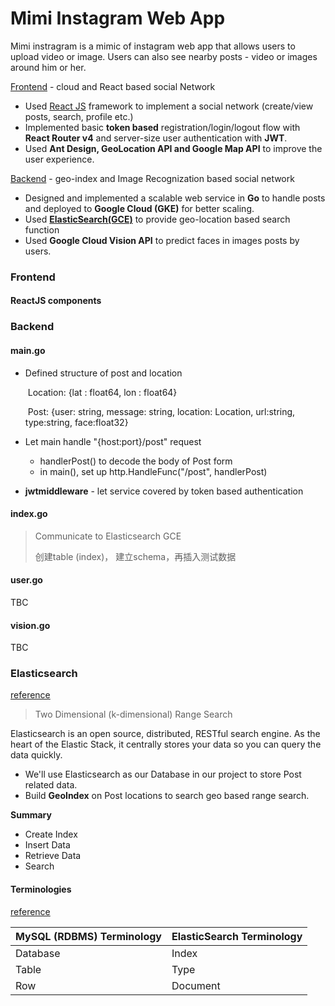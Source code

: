 # Mimi Instagram Web App

Mimi instragram is a mimic of instagram web app that allows users to upload video or image. Users can also see nearby posts - video or images around him or her.

[Frontend](###frontend) - cloud and React based social Network

* Used [React JS](####reactjs-components) framework to implement a social network (create/view posts, search, profile etc.)
* Implemented basic **token based** registration/login/logout flow with **React Router v4** and server-size user authentication with **JWT**.
* Used **Ant Design, GeoLocation API and Google Map API** to improve the user experience.

[Backend](###backend) - geo-index and Image Recognization based social network

* Designed and implemented a scalable web service in **Go** to handle posts and deployed to **Google Cloud (GKE)** for better scaling.
* Used [**ElasticSearch(GCE)**](###elasticsearch) to provide geo-location based search function
* Used **Google Cloud Vision API** to predict faces in images posts by users.



### Frontend

#### ReactJS components













### Backend

#### main.go

* Defined structure of post and location

  ​	Location: {lat : float64, lon : float64}

  ​	Post: {user: string, message: string, location: Location, url:string, type:string, face:float32}

* Let main handle "{host:port}/post" request

  * handlerPost() to decode the body of Post form
  * in main(), set up http.HandleFunc("/post", handlerPost)

* **jwtmiddleware** - let service covered by token based authentication

#### index.go

> Communicate to Elasticsearch GCE
>
> 创建table (index)， 建立schema，再插入测试数据



#### user.go

TBC

#### vision.go

TBC















### Elasticsearch

[reference](https://marutitech.com/elasticsearch-can-helpful-business/)

> Two Dimensional (k-dimensional) Range Search

Elasticsearch is an open source, distributed, RESTful search engine. As the heart of the Elastic Stack, it centrally stores your data so you can query the data quickly.

* We'll use Elasticsearch as our Database in our project to store Post related data.
* Build **GeoIndex** on Post locations to search geo based range search.

**Summary**

* Create Index
* Insert Data
* Retrieve Data
* Search

#### Terminologies

[reference](https://medium.com/@ashish_fagna/getting-started-with-elasticsearch-creating-indices-inserting-values-and-retrieving-data-e3122e9b12c6)

| MySQL (RDBMS) Terminology | ElasticSearch Terminology |
| ------------------------- | ------------------------- |
| Database                  | Index                     |
| Table                     | Type                      |
| Row                       | Document                  |


